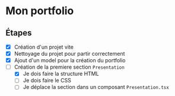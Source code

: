 # Mon portfolio

## Étapes

- [x] Création d'un projet vite
- [x] Nettoyage du projet pour partir correctement
- [x] Ajout d'un model pour la création du portfolio
- [ ] Création de la premiere section `Presentation`
  - [x] Je dois faire la structure HTML
  - [ ] Je dois faire le CSS
  - [ ] Je déplace la section dans un composant `Presentation.tsx`